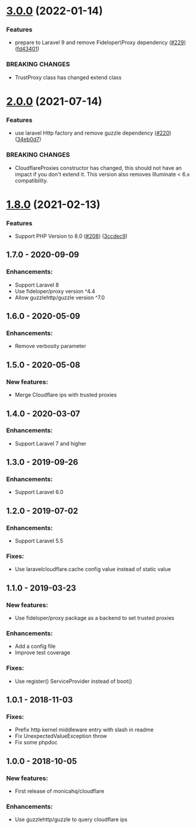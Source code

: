 # [3.0.0](https://github.com/monicahq/laravel-cloudflare/compare/2.0.0...3.0.0) (2022-01-14)


### Features

* prepare to Laravel 9 and remove Fideloper\Proxy dependency ([#229](https://github.com/monicahq/laravel-cloudflare/issues/229)) ([fd43401](https://github.com/monicahq/laravel-cloudflare/commit/fd434012b83876a00ac1ad92d48560e59a9060e4))


### BREAKING CHANGES

* TrustProxy class has changed extend class

# [2.0.0](https://github.com/monicahq/laravel-cloudflare/compare/1.8.0...2.0.0) (2021-07-14)


### Features

* use laravel Http factory and remove guzzle dependency ([#220](https://github.com/monicahq/laravel-cloudflare/issues/220)) ([34eb0d7](https://github.com/monicahq/laravel-cloudflare/commit/34eb0d77ece88230c74ddaa7db025a8859c8c5d3))


### BREAKING CHANGES

* CloudflareProxies constructor has changed, this should not have an impact if you don't extend it. This version also removes Illuminate < 6.x compatibility.

# [1.8.0](https://github.com/monicahq/laravel-cloudflare/compare/1.7.0...1.8.0) (2021-02-13)


### Features

* Support PHP Version to 8.0 ([#208](https://github.com/monicahq/laravel-cloudflare/issues/208)) ([3ccdec9](https://github.com/monicahq/laravel-cloudflare/commit/3ccdec99a9431de638653af4f693efef12dbe5f0))

## 1.7.0 - 2020-09-09
 ### Enhancements:
  * Support Laravel 8
  * Use fideloper/proxy version ^4.4
  * Allow guzzlehttp/guzzle version ^7.0

## 1.6.0 - 2020-05-09
 ### Enhancements:
  * Remove verbosity parameter

## 1.5.0 - 2020-05-08
 ### New features:
  * Merge Cloudflare ips with trusted proxies

## 1.4.0 - 2020-03-07
 ### Enhancements:
  * Support Laravel 7 and higher

## 1.3.0 - 2019-09-26
 ### Enhancements:
  * Support Laravel 6.0

## 1.2.0 - 2019-07-02
 ### Enhancements:
  * Support Laravel 5.5

 ### Fixes:
  * Use laravelcloudflare.cache config value instead of static value


## 1.1.0 - 2019-03-23
 ### New features:
  * Use fideloper/proxy package as a backend to set trusted proxies

 ### Enhancements:
  * Add a config file
  * Improve test coverage

 ### Fixes:
  * Use register() ServiceProvider instead of boot()


## 1.0.1 - 2018-11-03
 ### Fixes:
  * Prefix http kernel middleware entry with slash in readme
  * Fix UnexpectedValueException throw
  * Fix some phpdoc


## 1.0.0 - 2018-10-05
 ### New features:
  * First release of monicahq/cloudflare

 ### Enhancements:
  * Use guzzlehttp/guzzle to query cloudflare ips
